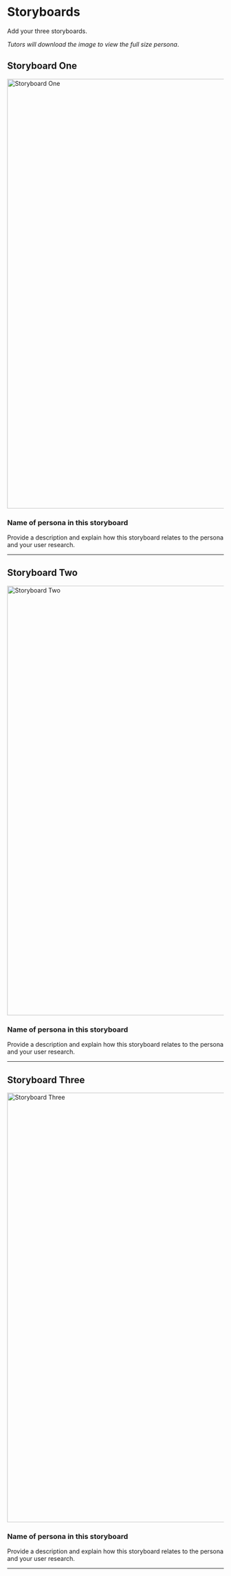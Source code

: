 # Storyboards

Add your three storyboards.

*Tutors will download the image to view the full size persona*.

## Storyboard One

<img src="sp1-media/Storyboard-Matt.jpg" alt="Storyboard One" width="1000">

### Name of persona in this storyboard
Provide a description and explain how this storyboard relates to the persona and your user research.

---

## Storyboard Two

<img src="sp1-media/storyboard.png" alt="Storyboard Two" width="1000">

### Name of persona in this storyboard
Provide a description and explain how this storyboard relates to the persona and your user research.

---

## Storyboard Three

<img src="sp1-media/storyboard.png" alt="Storyboard Three" width="1000">

### Name of persona in this storyboard
Provide a description and explain how this storyboard relates to the persona and your user research.

---
